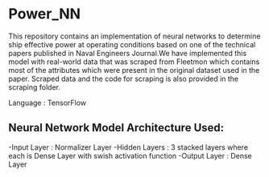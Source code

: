 # Power_NN
This repository contains an implementation of neural networks to determine ship effective power at operating conditions based on one of the technical papers published in Naval Engineers Journal.We have implemented this model with real-world data that was scraped from Fleetmon which contains most of the attributes which were present in the original dataset used in the paper. Scraped data and the code for scraping is also provided in the scraping folder.

Language : TensorFlow

## Neural Network Model Architecture Used:
-Input Layer : Normalizer Layer
-Hidden Layers : 3 stacked layers where each is Dense Layer with swish activation function
-Output Layer : Dense Layer

